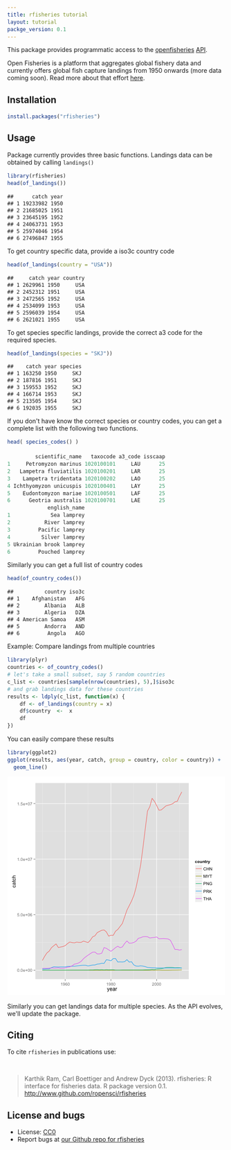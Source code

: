 ```yaml
---
title: rfisheries tutorial
layout: tutorial
packge_version: 0.1
---
```





This package provides programmatic access to the [openfisheries](http://openfisheries.org/) [API](http://openfisheries.org/api-info).

Open Fisheries is a platform that aggregates global fishery data and currently offers global fish capture landings from 1950 onwards (more data coming soon). Read more about that effort [here](http://openfisheries.org/about).

<section id="installation">

## Installation



```r
install.packages("rfisheries")
```


<section id="usage">

## Usage

Package currently provides three basic functions. Landings data can be obtained by calling `landings()`


```r
library(rfisheries)
head(of_landings())
```

```
##      catch year
## 1 19233982 1950
## 2 21685025 1951
## 3 23645195 1952
## 4 24063731 1953
## 5 25974046 1954
## 6 27496847 1955
```


To get country specific data, provide a iso3c country code


```r
head(of_landings(country = "USA"))
```

```
##     catch year country
## 1 2629961 1950     USA
## 2 2452312 1951     USA
## 3 2472565 1952     USA
## 4 2534099 1953     USA
## 5 2596039 1954     USA
## 6 2621021 1955     USA
```


To get species specific landings, provide the correct a3 code for the required species.


```r
head(of_landings(species = "SKJ"))
```

```
##    catch year species
## 1 163250 1950     SKJ
## 2 187816 1951     SKJ
## 3 159553 1952     SKJ
## 4 166714 1953     SKJ
## 5 213505 1954     SKJ
## 6 192035 1955     SKJ
```


If you don't have know the correct species or country codes, you can get a complete list with the following two functions.

```r
head( species_codes() )

         scientific_name   taxocode a3_code isscaap
1     Petromyzon marinus 1020100101     LAU      25
2   Lampetra fluviatilis 1020100201     LAR      25
3    Lampetra tridentata 1020100202     LAO      25
4 Ichthyomyzon unicuspis 1020100401     LAY      25
5    Eudontomyzon mariae 1020100501     LAF      25
6      Geotria australis 1020100701     LAE      25
             english_name
1             Sea lamprey
2           River lamprey
3         Pacific lamprey
4          Silver lamprey
5 Ukrainian brook lamprey
6         Pouched lamprey
```

Similarly you can get a full list of country codes


```r
head(of_country_codes())
```

```
##          country iso3c
## 1    Afghanistan   AFG
## 2        Albania   ALB
## 3        Algeria   DZA
## 4 American Samoa   ASM
## 5        Andorra   AND
## 6         Angola   AGO
```


Example: Compare landings from multiple countries


```r
library(plyr)
countries <- of_country_codes()
# let's take a small subset, say 5 random countries
c_list <- countries[sample(nrow(countries), 5),]$iso3c
# and grab landings data for these countries
results <- ldply(c_list, function(x) {
    df <- of_landings(country = x)
    df$country  <-  x
    df
})
```


You can easily compare these results


```r
library(ggplot2)
ggplot(results, aes(year, catch, group = country, color = country)) +
  geom_line()
```

![plot of chunk plot](../assets/tutorial-images/rfisheries/plot.png) 


Similarly you can get landings data for multiple species. As the API evolves, we'll update the package.


<section id="citing">

## Citing

To cite `rfisheries` in publications use:

<br>

> Karthik Ram, Carl Boettiger and Andrew Dyck (2013). rfisheries: R interface for fisheries data. R package version 0.1. http://www.github.com/ropensci/rfisheries

<section id="license_bugs">

## License and bugs

* License: [CC0](http://creativecommons.org/choose/zero/)
* Report bugs at [our Github repo for rfisheries](https://github.com/ropensci/rfisheries/issues?state=open)
